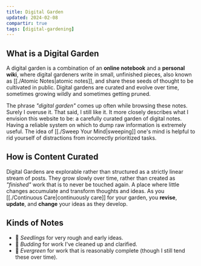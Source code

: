 ```yaml
---
title: Digital Garden
updated: 2024-02-08
compartir: true
tags: [digital-gardening]
---
```


## What is a Digital Garden

A digital garden is a combination of an **online notebook** and a **personal wiki**, where digital gardeners write in small, unfinished pieces, also known as [[./Atomic Notes|atomic notes]], and share these seeds of thought to be cultivated in public. Digital gardens are curated and evolve over time, sometimes growing wildly and sometimes getting pruned.

The phrase _"digital garden"_ comes up often while browsing these notes. Surely I overuse it. That said, I still like it. It more closely describes what I envision this website to be: a carefully curated garden of digital notes. Having a reliable system on which to dump raw information is extremely useful. The idea of [[./Sweep Your Mind|sweeping]] one's mind is helpful to rid yourself of distractions from incorrectly prioritized tasks.

## How is Content Curated

Digital Gardens are explorable rather than structured as a strictly linear stream of posts. They grow slowly over time, rather than created as _"finished"_ work that is to never be touched again. A place where little changes accumulate and transform thoughts and ideas. As you [[./Continuous Care|continuously care]] for your garden, you **revise**, **update**, and **change** your ideas as they develop.

## Kinds of Notes

- 🌱 *Seedlings* for very rough and early ideas.
- 🌿 *Budding* for work I've cleaned up and clarified.
- 🌳 *Evergreen* for work that is reasonably complete (though I still tend these over time).
